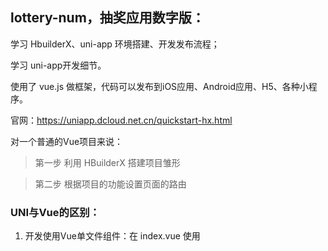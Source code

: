 ## lottery-num，抽奖应用数字版：

学习 HbuilderX、uni-app 环境搭建、开发发布流程；

学习 uni-app开发细节。

使用了 vue.js 做框架，代码可以发布到iOS应用、Android应用、H5、各种小程序。

官网：https://uniapp.dcloud.net.cn/quickstart-hx.html


对一个普通的Vue项目来说：
> 第一步 利用 HBuilderX 搭建项目雏形

> 第二步 根据项目的功能设置页面的路由


### UNI与Vue的区别：

1. 开发使用Vue单文件组件：在 index.vue 使用<template>、<script>、<style>

2. 在开发使用中，标签靠近小程序使用规范：
  
* div、p、ul、li 改成 view；
  
* span、font 改成 text；
  
  1. a 改成 navigator；
  
  1. img 改成 image； 
  
  1. uni-ui 新增了一批手机端常用的新组件，如：日期格式化、左右滑出的抽屉、可区域滚动视图容器、图标、进度条等；
  
  1. 而 vue使用web端的标签.

3. 接口能力靠近小程序规范，使用的内置的API，用JS实现路由的跳转，数据的存储等，

如：uni-app：uni.navigateTo 路由与页面跳转；uni.request 网络请求。

4.  数据的绑定与事件处理同 Vue.JS规范，同时补充了APP及页面的生命周期，

如：APP.Vue中 onlaunch、onshow等。

5. 使用flex布局进行开发，单位是rpx（rpx是微信小程序独有的、解决屏幕自适应的尺寸单位，通过 rpx 设置元素和字体的大小，小程序在不同尺寸的屏幕下，可以实现自动适配）。

6. Uni-app可以编译到（头条，支付宝，微信，QQ，百度）小程序，安卓版，ios版，h5版。

 通过打包实现一套代码多端运行；vue在web上是为单页应用而生的，在app上，单页应用会卡死。
